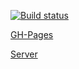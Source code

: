 [![Build status](https://ci.appveyor.com/api/projects/status/l074rp1u59ldju68?svg=true)](https://ci.appveyor.com/project/Sergl82/ahj-8-1-sse-ws-frontend)

[GH-Pages](https://sergl82.github.io/ahj-8.1-sse-ws_frontend/)

[Server](https://serg-heroku.herokuapp.com/)